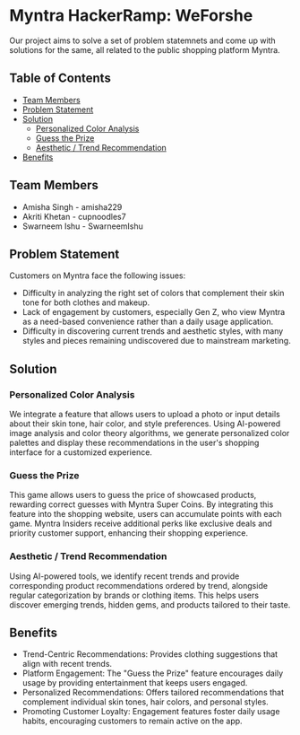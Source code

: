 <h1>Myntra HackerRamp: WeForshe</h1>
<p>Our project aims to solve a set of problem statemnets and come up with solutions for the same, all related to the public shopping platform Myntra.</p>
<h2>Table of Contents</h2>
    <ul>
        <li><a href="#team-members">Team Members</a></li>
        <li><a href="#problem-statement">Problem Statement</a></li>
        <li><a href="#solution">Solution</a>
            <ul>
                <li><a href="#personalized-color-analysis">Personalized Color Analysis</a></li>
                <li><a href="#guess-the-prize">Guess the Prize</a></li>
                <li><a href="#aesthetic-trend-recommendation">Aesthetic / Trend Recommendation</a></li>
            </ul>
        </li>
        <li><a href="#benefits">Benefits</a></li>
    </ul>


<h2 id="team-members">Team Members</h2>
    <ul>
        <li>Amisha Singh - amisha229</li>
        <li>Akriti Khetan - cupnoodles7</li>
        <li>Swarneem Ishu - SwarneemIshu</li>
    </ul>

<h2 id="problem-statement">Problem Statement</h2>
    <p>Customers on Myntra face the following issues:</p>
    <ul>
        <li>Difficulty in analyzing the right set of colors that complement their skin tone for both clothes and makeup.</li>
        <li>Lack of engagement by customers, especially Gen Z, who view Myntra as a need-based convenience rather than a daily usage application.</li>
        <li>Difficulty in discovering current trends and aesthetic styles, with many styles and pieces remaining undiscovered due to mainstream marketing.</li>
    </ul>
<h2 id="solution">Solution</h2>
    <h3 id="personalized-color-analysis">Personalized Color Analysis</h3>
    <p>We integrate a feature that allows users to upload a photo or input details about their skin tone, hair color, and style preferences. Using AI-powered image analysis and color theory algorithms, we generate personalized color palettes and display these recommendations in the user's shopping interface for a customized experience.</p>
    <h3 id="guess-the-prize">Guess the Prize</h3>
    <p>This game allows users to guess the price of showcased products, rewarding correct guesses with Myntra Super Coins. By integrating this feature into the shopping website, users can accumulate points with each game. Myntra Insiders receive additional perks like exclusive deals and priority customer support, enhancing their shopping experience.</p>
    <h3 id="aesthetic-trend-recommendation">Aesthetic / Trend Recommendation</h3>
    <p>Using AI-powered tools, we identify recent trends and provide corresponding product recommendations ordered by trend, alongside regular categorization by brands or clothing items. This helps users discover emerging trends, hidden gems, and products tailored to their taste.</p>
<h2 id="benefits">Benefits</h2>
    <ul>
        <li>Trend-Centric Recommendations: Provides clothing suggestions that align with recent trends.</li>
        <li>Platform Engagement: The "Guess the Prize" feature encourages daily usage by providing entertainment that keeps users engaged.</li>
        <li>Personalized Recommendations: Offers tailored recommendations that complement individual skin tones, hair colors, and personal styles.</li>
        <li>Promoting Customer Loyalty: Engagement features foster daily usage habits, encouraging customers to remain active on the app.</li>
    </ul>

    
</body>
</html>

